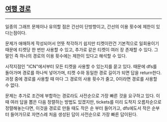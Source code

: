 ## [여행 경로](https://school.programmers.co.kr/learn/courses/30/lessons/43164)

---

일종의 그래프 문제이나 유의할 점은 간선이 단방향이고, 간선의 이용 횟수에 제한이 있다는점이다.

문제가 애매하게 작성되어서 언뜻 착각하기 쉽지만 티켓이란건 기본적으로 일회용이기 때문에 티켓당 한 번만 사용할 수 있고, 추가로 같은 티켓이 여러 장 존재할 수 있다. 그말인 즉 하나의 경로의 이용 횟수에는 제한이 있다고 해석할 수 있다.

시작지점인 "ICN"에서부터 모든 티켓을 사용할 수 있는지를 묻고 있다. 때문에 dfs를 돌아가며 경로를 하나씩 넣어가며, 티켓 수와 동일한 경로 길이가 되면 답을 return한다. 과정 중에 경로를 사용할 때 마다 그 경로의 사용 횟수가 줄고, 0이라면 경로를 사용할 수 없다.

문제는 추가로 조건에 부합하는 경로라도 사전순으로 가장 빠른 것을 요구하고 있다. 이 때 여러 답을 뽑은 다음 정렬하는 방법도 있겠지만, tickets를 미리 도착지 오름차순으로 정렬해놓는다면, 이것을 경로로 만들 때도 작은 순 부터 들어가고, dfs에도서 작은 순부터 들어가므로 자연스레 처음 생성된 답이 사전순으로 가장 빠른 답이된다.
